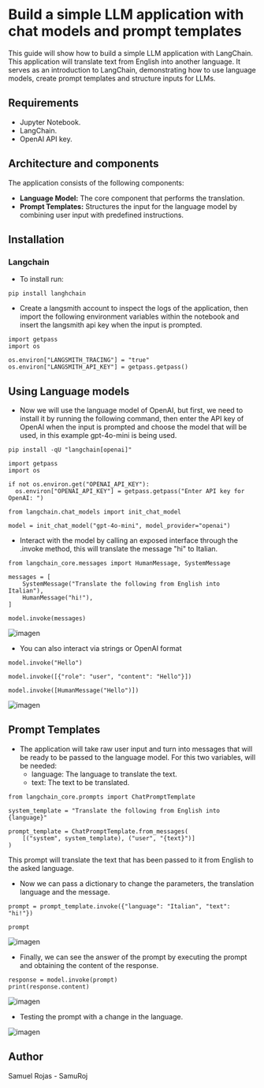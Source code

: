 # Build a simple LLM application with chat models and prompt templates

This guide will show how to build a simple LLM application with LangChain. This application will translate text from English into another 
language. It serves as an introduction to LangChain, demonstrating how to use language models, create prompt templates and structure inputs for LLMs.

## Requirements

- Jupyter Notebook.
- LangChain.
- OpenAI API key.

## Architecture and components

The application consists of the following components:

- **Language Model:** The core component that performs the translation.
- **Prompt Templates:** Structures the input for the language model by combining user input with predefined instructions.

## Installation

### Langchain

- To install run:
```
pip install langhchain
```

- Create a langsmith account to inspect the logs of the application, then import the following environment variables within the
notebook and insert the langsmith api key when the input is prompted.

```
import getpass
import os

os.environ["LANGSMITH_TRACING"] = "true"
os.environ["LANGSMITH_API_KEY"] = getpass.getpass()
```

## Using Language models

- Now we will use the language model of OpenAI, but first, we need to install it by running the following command, then enter the API key of OpenAI
when the input is prompted and choose the model that will be used, in this example gpt-4o-mini is being used. 

```
pip install -qU "langchain[openai]"
```

```
import getpass
import os

if not os.environ.get("OPENAI_API_KEY"):
  os.environ["OPENAI_API_KEY"] = getpass.getpass("Enter API key for OpenAI: ")

from langchain.chat_models import init_chat_model

model = init_chat_model("gpt-4o-mini", model_provider="openai")
```

- Interact with the model by calling an exposed interface through the .invoke method, this will translate the message "hi" to Italian.

```
from langchain_core.messages import HumanMessage, SystemMessage

messages = [
    SystemMessage("Translate the following from English into Italian"),
    HumanMessage("hi!"),
]

model.invoke(messages)
```

![imagen](https://github.com/user-attachments/assets/391d884c-bfd3-40ce-832b-6dfb8d4428cf)

- You can also interact via strings or OpenAI format

```
model.invoke("Hello")

model.invoke([{"role": "user", "content": "Hello"}])

model.invoke([HumanMessage("Hello")])
```

![imagen](https://github.com/user-attachments/assets/ba468622-7b90-460c-8b70-fe074fb2ca7f)

## Prompt Templates

- The application will take raw user input and turn into messages that will be ready to be passed to the language model.
For this two variables, will be needed:
  - language: The language to translate the text.
  - text: The text to be translated.

```
from langchain_core.prompts import ChatPromptTemplate

system_template = "Translate the following from English into {language}"

prompt_template = ChatPromptTemplate.from_messages(
    [("system", system_template), ("user", "{text}")]
)
```

This prompt will translate the text that has been passed to it from English to the asked language.

- Now we can pass a dictionary to change the parameters, the translation language and the message. 

```
prompt = prompt_template.invoke({"language": "Italian", "text": "hi!"})

prompt
```

![imagen](https://github.com/user-attachments/assets/4faa714c-b5b2-4e94-a307-0cec64b8f2e3)

- Finally, we can see the answer of the prompt by executing the prompt and obtaining the content of the response.

```
response = model.invoke(prompt)
print(response.content)
```

![imagen](https://github.com/user-attachments/assets/26c682a4-b979-4ba0-93c2-7dbe1270a5e7)

- Testing the prompt with a change in the language. 

![imagen](https://github.com/user-attachments/assets/6acf72d9-777d-448b-8dee-f86d8a91c5e2)

## Author

Samuel Rojas - SamuRoj
